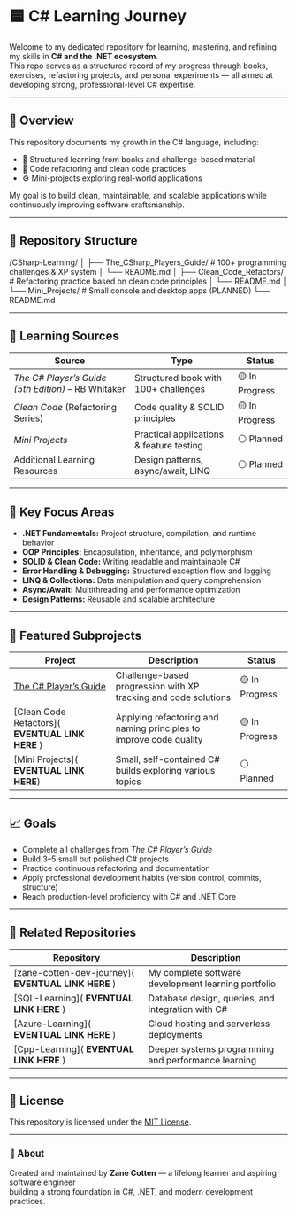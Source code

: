 # 🟦 C# Learning Journey

Welcome to my dedicated repository for learning, mastering, and refining my skills in **C# and the .NET ecosystem**.  
This repo serves as a structured record of my progress through books, exercises, refactoring projects, and personal experiments — all aimed at developing strong, professional-level C# expertise.

---

## 🧭 Overview

This repository documents my growth in the C# language, including:
- 📘 Structured learning from books and challenge-based material  
- 🧩 Code refactoring and clean code practices  
- ⚙️ Mini-projects exploring real-world applications   

My goal is to build clean, maintainable, and scalable applications while continuously improving software craftsmanship.

---

## 📂 Repository Structure

/CSharp-Learning/
│
├── The_CSharp_Players_Guide/ # 100+ programming challenges & XP system
│ └── README.md
│
├── Clean_Code_Refactors/ # Refactoring practice based on clean code principles
│ └── README.md
│
└── Mini_Projects/ # Small console and desktop apps (PLANNED)
  └── README.md
  
---

## 📘 Learning Sources

| Source | Type | Status |
|--------|------|--------|
| *The C# Player’s Guide (5th Edition)* – RB Whitaker | Structured book with 100+ challenges | 🟡 In Progress |
| *Clean Code* (Refactoring Series) | Code quality & SOLID principles | 🟡 In Progress |
| *Mini Projects* | Practical applications & feature testing | ⚪ Planned |
| Additional Learning Resources | Design patterns, async/await, LINQ | ⚪ Planned |

---

## 🧩 Key Focus Areas

- **.NET Fundamentals:** Project structure, compilation, and runtime behavior  
- **OOP Principles:** Encapsulation, inheritance, and polymorphism  
- **SOLID & Clean Code:** Writing readable and maintainable C#  
- **Error Handling & Debugging:** Structured exception flow and logging  
- **LINQ & Collections:** Data manipulation and query comprehension  
- **Async/Await:** Multithreading and performance optimization  
- **Design Patterns:** Reusable and scalable architecture  

---

## 🧱 Featured Subprojects

| Project | Description | Status |
|----------|--------------|--------|
| [The C# Player’s Guide](https://github.com/WestvaleSec/C-SharpPlayersGuide) | Challenge-based progression with XP tracking and code solutions | 🟡 In Progress |
| [Clean Code Refactors]( **EVENTUAL LINK HERE** ) | Applying refactoring and naming principles to improve code quality | 🟡 In Progress |
| [Mini Projects]( **EVENTUAL LINK HERE**) | Small, self-contained C# builds exploring various topics | ⚪ Planned |

---

## 📈 Goals

- Complete all challenges from *The C# Player’s Guide*  
- Build 3–5 small but polished C# projects  
- Practice continuous refactoring and documentation  
- Apply professional development habits (version control, commits, structure)  
- Reach production-level proficiency with C# and .NET Core  

---

## 🔗 Related Repositories

| Repository | Description |
|-------------|-------------|
| [zane-cotten-dev-journey]( **EVENTUAL LINK HERE** ) | My complete software development learning portfolio |
| [SQL-Learning]( **EVENTUAL LINK HERE** ) | Database design, queries, and integration with C# |
| [Azure-Learning]( **EVENTUAL LINK HERE** ) | Cloud hosting and serverless deployments |
| [Cpp-Learning]( **EVENTUAL LINK HERE** ) | Deeper systems programming and performance learning |

---

## 🪪 License

This repository is licensed under the [MIT License](./LICENSE).

---

### 💬 About

Created and maintained by **Zane Cotten** — a lifelong learner and aspiring software engineer  
building a strong foundation in C#, .NET, and modern development practices.

